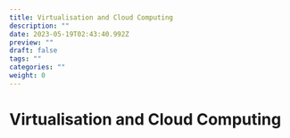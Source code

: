 ```yaml
---
title: Virtualisation and Cloud Computing
description: ""
date: 2023-05-19T02:43:40.992Z
preview: ""
draft: false
tags: ""
categories: ""
weight: 0
---
```

# Virtualisation and Cloud Computing
